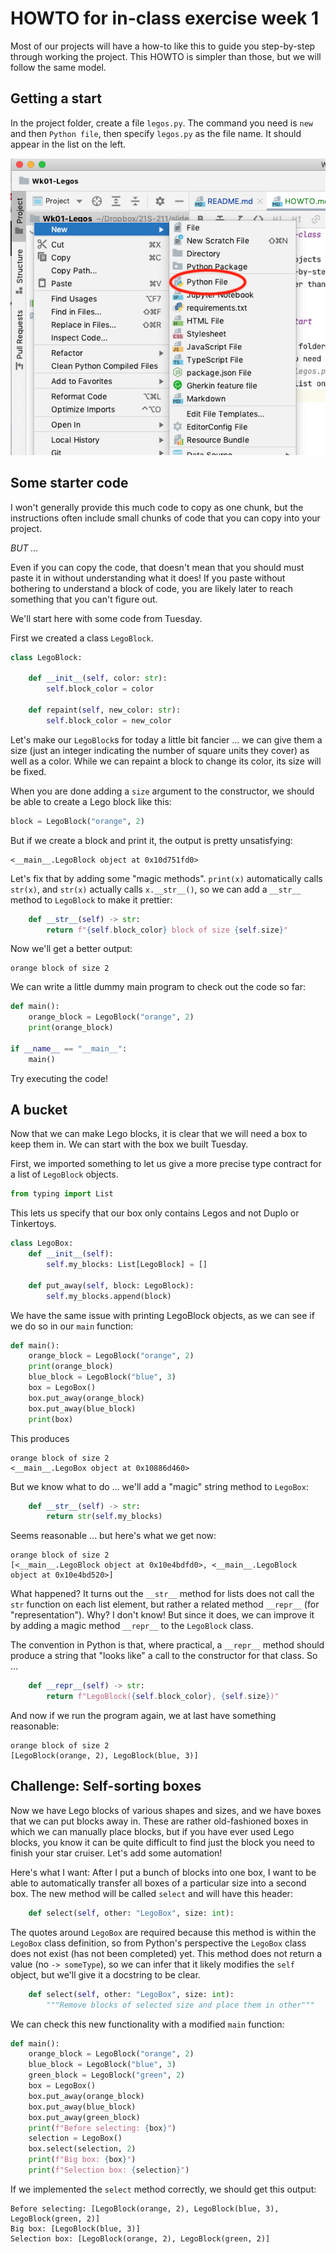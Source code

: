 # HOWTO for in-class exercise week 1

Most of our projects will have a how-to like this to 
guide you step-by-step through working the project.  This
HOWTO is simpler than those, but we will follow the same
model. 

## Getting a start

In the project folder, create a file `legos.py`.
The command you need is `new` and then `Python file`, 
then specify `legos.py` as the file name.  It should 
appear in the list on the left. 

![Create the Python file](img/create-file-menu.png)

## Some starter code

I won't generally provide this much code to copy as one chunk,
but the instructions often include small chunks of code that you
can copy into your project.  

*BUT ...*

Even if you can copy the code, that doesn't mean that you should
must paste it in without understanding what it does!  If you 
paste without bothering to understand a block of code, you are likely
later to reach something that you can't figure out.  

We'll start here with some code from Tuesday. 

First we created a class `LegoBlock`. 

```python
class LegoBlock:

    def __init__(self, color: str):
        self.block_color = color

    def repaint(self, new_color: str):
        self.block_color = new_color
```

Let's make our `LegoBlock`s for today a little bit fancier ...
we can give them a size (just an integer indicating the number
of square units they cover) as well as a color.  While we can
repaint a block to change its color, its size will be fixed. 

When you are done adding a `size` argument to the constructor,
we should be able to create a Lego block like this: 

```python
block = LegoBlock("orange", 2)
```

But if we create a block and print it, the output is pretty 
unsatisfying: 

```commandline
<__main__.LegoBlock object at 0x10d751fd0>
```

Let's fix that by adding some "magic methods".  `print(x)` 
automatically calls `str(x)`, and `str(x)` actually calls 
`x.__str__()`, so we can add a `__str__` method to `LegoBlock`
to make it prettier: 

```python
    def __str__(self) -> str:
        return f"{self.block_color} block of size {self.size}"
```

Now we'll get a better output: 

```commandline
orange block of size 2
```

We can write a little dummy main program to check out the code
so far: 

```python
def main():
    orange_block = LegoBlock("orange", 2)
    print(orange_block)

if __name__ == "__main__":
    main()
```

Try executing the code! 

## A bucket

Now that we can make Lego blocks, it is clear that we will 
need a box to keep them in.  We can start with the box
we built Tuesday.   

First, we imported something to let us give a more precise type
contract for a list of `LegoBlock` objects. 

```python
from typing import List
```

This lets us specify that our box only contains Legos and not Duplo or 
Tinkertoys. 

```python
class LegoBox:
    def __init__(self):
        self.my_blocks: List[LegoBlock] = []

    def put_away(self, block: LegoBlock):
        self.my_blocks.append(block)
```

We have the same issue with printing LegoBlock objects, as we can 
see if we do so in our `main` function: 

```python
def main():
    orange_block = LegoBlock("orange", 2)
    print(orange_block)
    blue_block = LegoBlock("blue", 3)
    box = LegoBox()
    box.put_away(orange_block)
    box.put_away(blue_block)
    print(box)
```

This produces

```commandline
orange block of size 2
<__main__.LegoBox object at 0x10886d460>
```

But we know what to do ... we'll add a "magic" string method to 
`LegoBox`: 

```python
    def __str__(self) -> str:
        return str(self.my_blocks)
```

Seems reasonable ... but here's what we get now: 

```commandline
orange block of size 2
[<__main__.LegoBlock object at 0x10e4bdfd0>, <__main__.LegoBlock object at 0x10e4bd520>]
```

What happened?  It turns out the `__str__` method for lists does not
call the `str` function on each list element, but rather a related 
method `__repr__` (for "representation").  Why?  I don't know!  But 
since it does, we can improve it by adding a magic method `__repr__` 
to the `LegoBlock` class. 

The convention in Python is that, where practical, a `__repr__` method
should produce a string that "looks like" a call to the constructor
for that class.  So ... 

```python
    def __repr__(self) -> str:
        return f"LegoBlock({self.block_color}, {self.size})"
```

And now if we run the program again, we at last have something 
reasonable: 

```commandline
orange block of size 2
[LegoBlock(orange, 2), LegoBlock(blue, 3)]
```

## Challenge: Self-sorting boxes

Now we have Lego blocks of various shapes and sizes, and we have boxes
that we can put blocks away in. These are rather old-fashioned boxes
in which we can manually place blocks, but if you have ever used 
Lego blocks, you know it can be quite difficult to find just the block
you need to finish your star cruiser.  Let's add some automation! 

Here's what I want: After I put a bunch of blocks into one box, I want
to be able to automatically transfer all boxes of a particular size
into a second box.  The new method will be called `select` and 
will have this header: 

```python
    def select(self, other: "LegoBox", size: int):
```

The quotes around `LegoBox` are required because this method is within
the `LegoBox` class definition, so from Python's perspective the 
`LegoBox` class does not exist (has not been completed) yet.  This
method does not return a value (no `-> someType`), so we can infer that
it likely modifies the `self` object, but we'll give it a docstring to
be clear. 

```python
    def select(self, other: "LegoBox", size: int):
        """Remove blocks of selected size and place them in other"""
```

We can check this new functionality with a modified `main` function: 

```python
def main():
    orange_block = LegoBlock("orange", 2)
    blue_block = LegoBlock("blue", 3)
    green_block = LegoBlock("green", 2)
    box = LegoBox()
    box.put_away(orange_block)
    box.put_away(blue_block)
    box.put_away(green_block)
    print(f"Before selecting: {box}")
    selection = LegoBox()
    box.select(selection, 2)
    print(f"Big box: {box}")
    print(f"Selection box: {selection}")
```

If we implemented the `select` method correctly, we should get this 
output: 

```commandline
Before selecting: [LegoBlock(orange, 2), LegoBlock(blue, 3), LegoBlock(green, 2)]
Big box: [LegoBlock(blue, 3)]
Selection box: [LegoBlock(orange, 2), LegoBlock(green, 2)]
```
